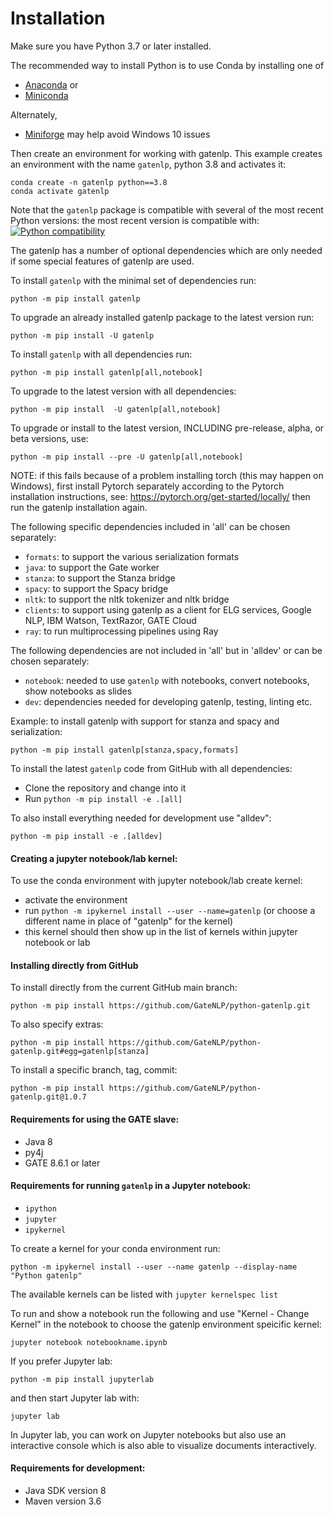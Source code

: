 # Installation

Make sure you have Python 3.7 or later installed.

The recommended way to install Python is to use Conda by installing  one of 

* [Anaconda](https://www.anaconda.com/products/individual) or
* [Miniconda](https://docs.conda.io/en/latest/miniconda.html) 

Alternately, 
* [Miniforge](https://github.com/conda-forge/miniforge) may help avoid Windows 10 issues


Then create an environment for working with gatenlp. This example
creates an environment with the name `gatenlp`, python 3.8 and activates it:

```
conda create -n gatenlp python==3.8
conda activate gatenlp
```

Note that the `gatenlp` package is compatible with several of the most recent Python 
versions: the most recent version is compatible with: [![Python compatibility](https://img.shields.io/pypi/pyversions/gatenlp.svg)](https://pypi.python.org/pypi/gatenlp/)

The gatenlp has a number of optional dependencies which are only needed if
some special features of gatenlp are used.

To install `gatenlp` with the minimal set of dependencies run:

```
python -m pip install gatenlp 
```

To upgrade an already installed gatenlp package to the latest version run: 

```
python -m pip install -U gatenlp 
```

To install `gatenlp` with all dependencies run:

```
python -m pip install gatenlp[all,notebook]
```

To upgrade to the latest version with all dependencies:

```
python -m pip install  -U gatenlp[all,notebook]
```

To upgrade or install to the latest version, INCLUDING pre-release, alpha, or beta versions, use:

```
python -m pip install --pre -U gatenlp[all,notebook]
```

NOTE: if this fails because of a problem installing torch (this may happen on Windows), 
first install Pytorch separately according to 
the Pytorch installation instructions, see: https://pytorch.org/get-started/locally/
then run the gatenlp installation again. 

The following specific dependencies included in 'all' can be chosen separately:
* `formats`: to support the various serialization formats
* `java`: to support the Gate worker
* `stanza`: to support the Stanza bridge
* `spacy`: to support the Spacy bridge
* `nltk`: to support the nltk tokenizer and nltk bridge
* `clients`: to support using gatenlp as a client for ELG services, Google NLP, IBM Watson, TextRazor, GATE Cloud
* `ray`: to run multiprocessing pipelines using Ray

The following dependencies are not included in 'all' but in 'alldev' or can be chosen separately:
* `notebook`: needed to use `gatenlp` with notebooks, convert notebooks, show notebooks as slides 
* `dev`: dependencies needed for developing gatenlp, testing, linting etc. 

Example: to install gatenlp with support for stanza and spacy and serialization:

```
python -m pip install gatenlp[stanza,spacy,formats]
```


To install the latest `gatenlp` code from GitHub with all dependencies:
* Clone the repository and change into it
* Run `python -m pip install -e .[all]`

To also install everything needed for development use "alldev":

```
python -m pip install -e .[alldev]
```

#### Creating a jupyter notebook/lab kernel:

To use the conda environment with jupyter notebook/lab create kernel:

* activate the environment
* run `python -m ipykernel install --user --name=gatenlp` 
  (or choose a different name in place of "gatenlp" for the kernel)
* this kernel should then show up in the list of kernels within jupyter notebook or lab

#### Installing directly from GitHub

To install directly from the current GitHub main branch:

```
python -m pip install https://github.com/GateNLP/python-gatenlp.git
```

To also specify extras:

```
python -m pip install https://github.com/GateNLP/python-gatenlp.git#egg=gatenlp[stanza]
```

To install a specific branch, tag, commit:

```
python -m pip install https://github.com/GateNLP/python-gatenlp.git@1.0.7
```

#### Requirements for using the GATE slave:

* Java 8
* py4j
* GATE 8.6.1 or later

#### Requirements for running `gatenlp` in a Jupyter notebook:

* `ipython`
* `jupyter`
* `ipykernel`

To create a kernel for your conda environment run:

```
python -m ipykernel install --user --name gatenlp --display-name "Python gatenlp"
```

The available kernels can be listed with `jupyter kernelspec list`

To run and show a notebook run the following and use "Kernel - Change Kernel" in the notebook to choose the gatenlp environment speicific kernel:

```
jupyter notebook notebookname.ipynb
```

If you prefer Jupyter lab:

```
python -m pip install jupyterlab
```

and then start Jupyter lab with:

```
jupyter lab
```

In Jupyter lab, you can work on Jupyter notebooks but also use an interactive console which is also able to visualize
documents interactively. 
 
#### Requirements for development:

* Java SDK version 8
* Maven version 3.6
